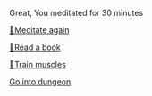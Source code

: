 Great, You meditated for 30 minutes

[🧘Meditate again](1-1A.md)

[📖Read a book](1-1B.md)

[💪Train muscles](0-1A.md)

[Go into dungeon](../1/2.md)
